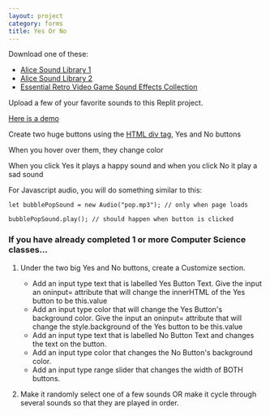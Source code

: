 ```yaml
---
layout: project
category: forms
title: Yes Or No
---
```

Download one of these:
  - [Alice Sound Library 1](https://www.alice.org/wp-content/uploads/2017/05/AliceSoundLibrary.zip)
  - [Alice Sound Library 2](https://www.alice.org/wp-content/uploads/2017/08/AliceSoundLibraryExpansionPackOne.zip)
  - [Essential Retro Video Game Sound Effects Collection](https://opengameart.org/sites/default/files/The%20Essential%20Retro%20Video%20Game%20Sound%20Effects%20Collection%20%5B512%20sounds%5D.zip)

Upload a few of your favorite sounds to this Replit project.

[Here is a demo](https://drive.google.com/file/d/1vw5GDnkJAvt61_dFyai6K1EcWJNqBFt4/view)

Create two huge buttons using the [HTML div tag](https://www.w3schools.com/tags/tag_div.asp), Yes and No buttons

When you hover over them, they change color

When you click Yes it plays a happy sound and when you click No it play a sad sound

For Javascript audio, you will do something similar to this:
```
let bubblePopSound = new Audio("pop.mp3"); // only when page loads

bubblePopSound.play(); // should happen when button is clicked
```



### If you have already completed 1 or more Computer Science classes...

1. Under the two big Yes and No buttons, create a Customize section.

    - Add an input type text that is labelled Yes Button Text. Give the input an oninput= attribute that will change the innerHTML of the Yes button to be this.value
    - Add an input type color that will change the Yes Button's background color. Give the input an oninput= attribute that will change the style.background of the Yes button to be this.value
    - Add an input type text that is labelled No Button Text and changes the text on the button. 
    - Add an input type color that changes the No Button's background color.
    - Add an input type range slider that changes the width of BOTH buttons.

1. Make it randomly select one of a few sounds OR make it cycle through several sounds so that they are played in order.
  
  
